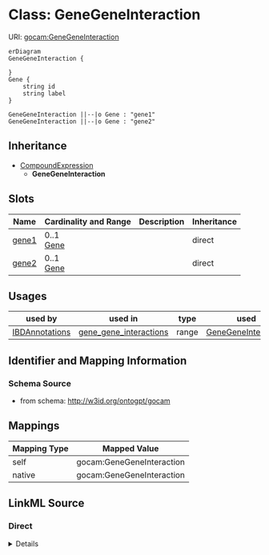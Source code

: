 

# Class: GeneGeneInteraction



URI: [gocam:GeneGeneInteraction](http://w3id.org/ontogpt/gocam/GeneGeneInteraction)



```mermaid
erDiagram
GeneGeneInteraction {

}
Gene {
    string id  
    string label  
}

GeneGeneInteraction ||--|o Gene : "gene1"
GeneGeneInteraction ||--|o Gene : "gene2"

```




## Inheritance
* [CompoundExpression](CompoundExpression.md)
    * **GeneGeneInteraction**



## Slots

| Name | Cardinality and Range | Description | Inheritance |
| ---  | --- | --- | --- |
| [gene1](gene1.md) | 0..1 <br/> [Gene](Gene.md) |  | direct |
| [gene2](gene2.md) | 0..1 <br/> [Gene](Gene.md) |  | direct |





## Usages

| used by | used in | type | used |
| ---  | --- | --- | --- |
| [IBDAnnotations](IBDAnnotations.md) | [gene_gene_interactions](gene_gene_interactions.md) | range | [GeneGeneInteraction](GeneGeneInteraction.md) |






## Identifier and Mapping Information







### Schema Source


* from schema: http://w3id.org/ontogpt/gocam





## Mappings

| Mapping Type | Mapped Value |
| ---  | ---  |
| self | gocam:GeneGeneInteraction |
| native | gocam:GeneGeneInteraction |





## LinkML Source

<!-- TODO: investigate https://stackoverflow.com/questions/37606292/how-to-create-tabbed-code-blocks-in-mkdocs-or-sphinx -->

### Direct

<details>
```yaml
name: GeneGeneInteraction
from_schema: http://w3id.org/ontogpt/gocam
is_a: CompoundExpression
attributes:
  gene1:
    name: gene1
    from_schema: http://w3id.org/ontogpt/gocam
    rank: 1000
    domain_of:
    - GeneGeneInteraction
    range: Gene
  gene2:
    name: gene2
    from_schema: http://w3id.org/ontogpt/gocam
    rank: 1000
    domain_of:
    - GeneGeneInteraction
    range: Gene

```
</details>

### Induced

<details>
```yaml
name: GeneGeneInteraction
from_schema: http://w3id.org/ontogpt/gocam
is_a: CompoundExpression
attributes:
  gene1:
    name: gene1
    from_schema: http://w3id.org/ontogpt/gocam
    rank: 1000
    alias: gene1
    owner: GeneGeneInteraction
    domain_of:
    - GeneGeneInteraction
    range: Gene
  gene2:
    name: gene2
    from_schema: http://w3id.org/ontogpt/gocam
    rank: 1000
    alias: gene2
    owner: GeneGeneInteraction
    domain_of:
    - GeneGeneInteraction
    range: Gene

```
</details>